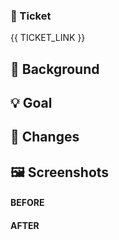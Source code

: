 ### 🔗 Ticket

{{ TICKET_LINK }}

## 🤔 Background

<!-- {{ BACKGROUND }} -->

## 💡 Goal

<!-- The goal of this PR. -->

## 🔖 Changes

<!-- List individual changes in more detail as you might consider them important. -->

## 🖼️ Screenshots

<!-- Consider adding BEFORE and AFTER screenshots. -->

#### BEFORE

#### AFTER


